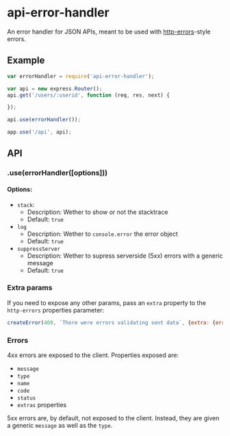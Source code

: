 
# api-error-handler

An error handler for JSON APIs, meant to be used with [http-errors](https://github.com/jshttp/http-errors)-style errors.

## Example

```js
var errorHandler = require('api-error-handler');

var api = new express.Router();
api.get('/users/:userid', function (req, res, next) {

});

api.use(errorHandler());

app.use('/api', api);
```

## API

### .use(errorHandler([options]))

#### Options:
- `stack`:
  - Description: Wether to show or not the stacktrace
  - Default: `true`
- `log`
  - Description: Wether to `console.error` the error object
  - Default: `true`
- `suppressServer`
  - Description: Wether to supress serverside (5xx) errors with a generic message
  - Default: `true`

### Extra params
If you need to expose any other params, pass an `extra` property to the `http-errors` properties parameter:
```js
createError(400, `There were errors validating sent data`, {extra: {errors: validationErrors}})
```

### Errors

4xx errors are exposed to the client.
Properties exposed are:

- `message`
- `type`
- `name`
- `code`
- `status`
- `extras` properties

5xx errors are, by default, not exposed to the client.
Instead, they are given a generic `message` as well as the `type`.
